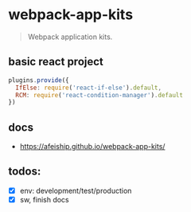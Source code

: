 # webpack-app-kits
> Webpack application kits.

## basic react project
```js
plugins.provide({
  IfElse: require('react-if-else').default,
  RCM: require('react-condition-manager').default
})
```

## docs
- https://afeiship.github.io/webpack-app-kits/

## todos:
- [x] env: development/test/production
- [x] sw, finish docs
